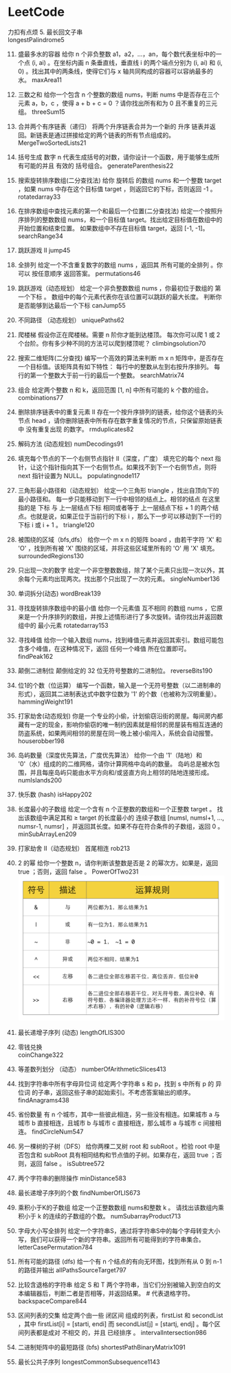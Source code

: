 # LeetCode
力扣有点烦
5. 最长回文子串  
   longestPalindrome5

11. 盛最多水的容器  给你 n 个非负整数 a1，a2，...，an，每个数代表坐标中的一个点 (i, ai) 。在坐标内画 n 条垂直线，垂直线 i 的两个端点分别为 (i, ai) 和 (i, 0) 。找出其中的两条线，使得它们与 x 轴共同构成的容器可以容纳最多的水。
    maxArea11   

15. 三数之和  给你一个包含 n 个整数的数组 nums，判断 nums 中是否存在三个元素 a，b，c ，使得 a + b + c = 0 ？请你找出所有和为 0 且不重复的三元组。
    threeSum15
    
21. 合并两个有序链表（递归）  将两个升序链表合并为一个新的 升序 链表并返回。新链表是通过拼接给定的两个链表的所有节点组成的。
    MergeTwoSortedLists21

22. 括号生成  数字 n 代表生成括号的对数，请你设计一个函数，用于能够生成所有可能的并且 有效的 括号组合。
    generateParenthesis22
   
33. 搜索旋转排序数组(二分查找法)  给你 旋转后 的数组 nums 和一个整数 target ，如果 nums 中存在这个目标值 target ，则返回它的下标，否则返回 -1 。
    rotatedarray33
    
34. 在排序数组中查找元素的第一个和最后一个位置(二分查找法) 给定一个按照升序排列的整数数组 nums，和一个目标值 target。找出给定目标值在数组中的开始位置和结束位置。 如果数组中不存在目标值 target，返回 [-1, -1]。
    searchRange34

45. 跳跃游戏 II
    jump45    

46. 全排列   给定一个不含重复数字的数组 nums ，返回其 所有可能的全排列 。你可以 按任意顺序 返回答案。
    permutations46

55. 跳跃游戏（动态规划）   给定一个非负整数数组 nums ，你最初位于数组的 第一个下标 。 数组中的每个元素代表你在该位置可以跳跃的最大长度。 判断你是否能够到达最后一个下标
    canJump55
    
62. 不同路径 （动态规划）
    uniquePaths62

70. 爬楼梯  假设你正在爬楼梯。需要 n 阶你才能到达楼顶。 每次你可以爬 1 或 2 个台阶。你有多少种不同的方法可以爬到楼顶呢？
    climbingsolution70

74. 搜索二维矩阵(二分查找)  编写一个高效的算法来判断 m x n 矩阵中，是否存在一个目标值。该矩阵具有如下特性： 每行中的整数从左到右按升序排列。 每行的第一个整数大于前一行的最后一个整数。
    searchMatrix74

77. 组合  给定两个整数 n 和 k，返回范围 [1, n] 中所有可能的 k 个数的组合。
    combinations77

82. 删除排序链表中的重复元素 II 存在一个按升序排列的链表，给你这个链表的头节点 head ，请你删除链表中所有存在数字重复情况的节点，只保留原始链表中 没有重复出现 的数字。
    rmduplicates82

91. 解码方法 (动态规划)
    numDecodings91

117. 填充每个节点的下一个右侧节点指针 II（深度，广度） 填充它的每个 next 指针，让这个指针指向其下一个右侧节点。如果找不到下一个右侧节点，则将 next 指针设置为 NULL。
     populatingnode117

120. 三角形最小路径和（动态规划）  给定一个三角形 triangle ，找出自顶向下的最小路径和。 每一步只能移动到下一行中相邻的结点上。相邻的结点 在这里指的是 下标 与 上一层结点下标 相同或者等于 上一层结点下标 + 1 的两个结点。也就是说，如果正位于当前行的下标 i ，那么下一步可以移动到下一行的下标 i 或 i + 1 。
    triangle120

130. 被围绕的区域（bfs,dfs）   给你一个 m x n 的矩阵 board ，由若干字符 'X' 和 'O' ，找到所有被 'X' 围绕的区域，并将这些区域里所有的 'O' 用 'X' 填充。
     surroundedRegions130

136. 只出现一次的数字  给定一个非空整数数组，除了某个元素只出现一次以外，其余每个元素均出现两次。找出那个只出现了一次的元素。
     singleNumber136

139. 单词拆分(动态)
     wordBreak139

153. 寻找旋转排序数组中的最小值   给你一个元素值 互不相同 的数组 nums ，它原来是一个升序排列的数组，并按上述情形进行了多次旋转。请你找出并返回数组中的 最小元素
     rotatedarray153
     
162. 寻找峰值  给你一个输入数组 nums，找到峰值元素并返回其索引。数组可能包含多个峰值，在这种情况下，返回 任何一个峰值 所在位置即可。
     findPeak162

190. 颠倒二进制位  颠倒给定的 32 位无符号整数的二进制位。
     reverseBits190
     
191. 位1的个数（位运算） 编写一个函数，输入是一个无符号整数（以二进制串的形式），返回其二进制表达式中数字位数为 '1' 的个数（也被称为汉明重量）。
     hammingWeight191 

198. 打家劫舍(动态规划) 你是一个专业的小偷，计划偷窃沿街的房屋。每间房内都藏有一定的现金，影响你偷窃的唯一制约因素就是相邻的房屋装有相互连通的防盗系统，如果两间相邻的房屋在同一晚上被小偷闯入，系统会自动报警。
     houserobber198
     
200. 岛屿数量（深度优先算法，广度优先算法）    给你一个由 '1'（陆地）和 '0'（水）组成的的二维网格，请你计算网格中岛屿的数量。 岛屿总是被水包围，并且每座岛屿只能由水平方向和/或竖直方向上相邻的陆地连接形成。
     numIslands200

202. 快乐数 (hash)
     isHappy202

209. 长度最小的子数组    给定一个含有 n 个正整数的数组和一个正整数 target 。 找出该数组中满足其和 ≥ target 的长度最小的 连续子数组 [numsl, numsl+1, ..., numsr-1, numsr] ，并返回其长度。如果不存在符合条件的子数组，返回 0 。
     minSubArrayLen209

213. 打家劫舍 II（动态规划）   首尾相连
     rob213

231. 2 的幂 给你一个整数 n，请你判断该整数是否是 2 的幂次方。如果是，返回 true ；否则，返回 false 。
     PowerOfTwo231     ![img.png](img.png)

300. 最长递增子序列 (动态)
     lengthOfLIS300

322. 零钱兑换  
     coinChange322

413. 等差数列划分 （动态）
     numberOfArithmeticSlices413

438. 找到字符串中所有字母异位词  给定两个字符串 s 和 p，找到 s 中所有 p 的 异位词 的子串，返回这些子串的起始索引。不考虑答案输出的顺序。
    findAnagrams438

547. 省份数量  有 n 个城市，其中一些彼此相连，另一些没有相连。如果城市 a 与城市 b 直接相连，且城市 b 与城市 c 直接相连，那么城市 a 与城市 c 间接相连。
     findCircleNum547
     
572. 另一棵树的子树（DFS）  给你两棵二叉树 root 和 subRoot 。检验 root 中是否包含和 subRoot 具有相同结构和节点值的子树。如果存在，返回 true ；否则，返回 false 。
     isSubtree572
     
583. 两个字符串的删除操作
     minDistance583

673. 最长递增子序列的个数
     findNumberOfLIS673

713. 乘积小于K的子数组 给定一个正整数数组 nums和整数 k 。 请找出该数组内乘积小于 k 的连续的子数组的个数。
     numSubarrayProduct713
     
784. 字母大小写全排列 给定一个字符串S，通过将字符串S中的每个字母转变大小写，我们可以获得一个新的字符串。返回所有可能得到的字符串集合。
    letterCasePermutation784

797. 所有可能的路径 (dfs)  给一个有 n 个结点的有向无环图，找到所有从 0 到 n-1 的路径并输出
     allPathsSourceTarget797

844. 比较含退格的字符串    给定 S 和 T 两个字符串，当它们分别被输入到空白的文本编辑器后，判断二者是否相等，并返回结果。 # 代表退格字符。
     backspaceCompare844
     
986. 区间列表的交集   给定两个由一些 闭区间 组成的列表，firstList 和 secondList ，其中 firstList[i] = [starti, endi] 而 secondList[j] = [startj, endj] 。每个区间列表都是成对 不相交 的，并且 已经排序 。
    intervalIntersection986

1091. 二进制矩阵中的最短路径  (bfs)
      shortestPathBinaryMatrix1091

1143. 最长公共子序列
      longestCommonSubsequence1143

